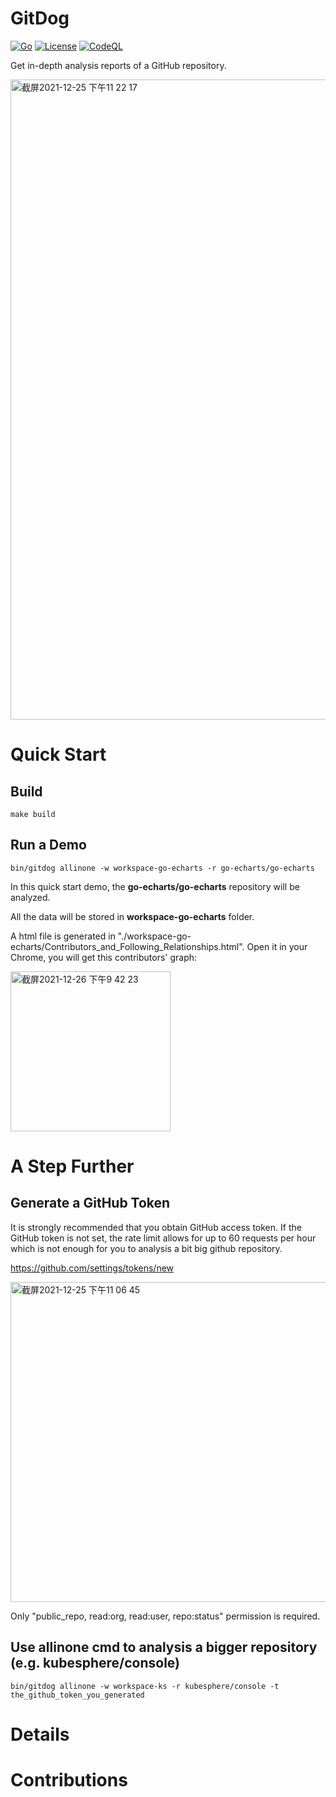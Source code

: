 # GitDog 

[![Go](https://github.com/gitdog7/gitdog/actions/workflows/go.yml/badge.svg)](https://github.com/gitdog7/gitdog/actions/workflows/go.yml)
[![License](https://img.shields.io/badge/License-Apache%202.0-blue.svg)](https://opensource.org/licenses/Apache-2.0)
[![CodeQL](https://github.com/gitdog7/gitdog/actions/workflows/codeql-analysis.yml/badge.svg?branch=main)](https://github.com/gitdog7/gitdog/actions/workflows/codeql-analysis.yml)

Get in-depth analysis reports of a GitHub repository.

<img width="1024" alt="截屏2021-12-25 下午11 22 17" src="https://user-images.githubusercontent.com/51254187/147388217-bc92a8c0-b374-4aaa-9e46-a389ec7ee2fc.png">

# Quick Start

## Build 
```shell
make build
```

## Run a Demo
```shell
bin/gitdog allinone -w workspace-go-echarts -r go-echarts/go-echarts
```

In this quick start demo, the **go-echarts/go-echarts** repository will be analyzed.

All the data will be stored in **workspace-go-echarts** folder.

A html file is generated in "./workspace-go-echarts/Contributors_and_Following_Relationships.html".
Open it in your Chrome, you will get this contributors' graph:

<img width="256" alt="截屏2021-12-26 下午9 42 23" src="https://user-images.githubusercontent.com/51254187/147410092-5e8e4ae7-bbf7-4304-94fc-6a30e923982e.png">

# A Step Further

## Generate a GitHub Token
It is strongly recommended that you obtain GitHub access token. 
If the GitHub token is not set, the rate limit allows for up to 60 requests per hour which is not enough for you to 
analysis a bit big github repository. 

https://github.com/settings/tokens/new

<img width="512" alt="截屏2021-12-25 下午11 06 45" src="https://user-images.githubusercontent.com/51254187/147388061-a04029f2-30a3-4374-af45-72cacf9ba6af.png">

Only "public_repo, read:org, read:user, repo:status" permission is required.

## Use allinone cmd to analysis a bigger repository (e.g. kubesphere/console)
```shell
bin/gitdog allinone -w workspace-ks -r kubesphere/console -t the_github_token_you_generated 
```

# Details 

# Contributions
